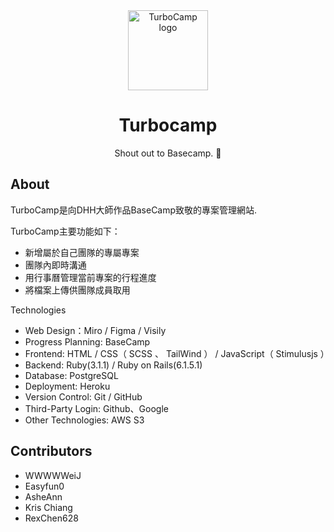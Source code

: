 <div align="center">
  <img src="https://github.com/wwwweiJ/TurboCamp/blob/dev/public/logo.png" width="128px" alt="TurboCamp logo"> 
  <h1>Turbocamp</h1>
  <p>Shout out to Basecamp. 🚀</p>
</div>


## About 

TurboCamp是向DHH大師作品BaseCamp致敬的專案管理網站.

TurboCamp主要功能如下：
- 新增屬於自己團隊的專屬專案
- 團隊內即時溝通
- 用行事曆管理當前專案的行程進度
- 將檔案上傳供團隊成員取用

Technologies 
- Web Design：Miro / Figma / Visily
- Progress Planning: BaseCamp
- Frontend: HTML / CSS（ SCSS 、 TailWind ） / JavaScript（ Stimulusjs ）
- Backend: Ruby(3.1.1) / Ruby on Rails(6.1.5.1) 
- Database: PostgreSQL
- Deployment: Heroku
- Version Control: Git / GitHub
- Third-Party Login: Github、Google
- Other Technologies: AWS S3

## Contributors

- WWWWWeiJ
- Easyfun0
- AsheAnn
- Kris Chiang
- RexChen628
